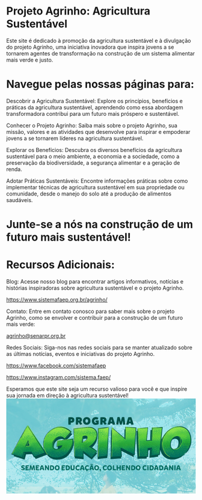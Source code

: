 # Projeto Agrinho: Agricultura Sustentável 
Este site é dedicado à promoção da agricultura sustentável e à divulgação do projeto Agrinho, uma iniciativa inovadora que inspira jovens a se tornarem agentes de transformação na construção de um sistema alimentar mais verde e justo.

# Navegue pelas nossas páginas para:

Descobrir a Agricultura Sustentável: Explore os princípios, benefícios e práticas da agricultura sustentável, aprendendo como essa abordagem transformadora contribui para um futuro mais próspero e sustentável.

Conhecer o Projeto Agrinho: Saiba mais sobre o projeto Agrinho, sua missão, valores e as atividades que desenvolve para inspirar e empoderar jovens a se tornarem líderes na agricultura sustentável.

Explorar os Benefícios: Descubra os diversos benefícios da agricultura sustentável para o meio ambiente, a economia e a sociedade, como a preservação da biodiversidade, a segurança alimentar e a geração de renda.

Adotar Práticas Sustentáveis: Encontre informações práticas sobre como implementar técnicas de agricultura sustentável em sua propriedade ou comunidade, desde o manejo do solo até a produção de alimentos saudáveis.

# Junte-se a nós na construção de um futuro mais sustentável!

# Recursos Adicionais:

Blog: Acesse nosso blog para encontrar artigos informativos, notícias e histórias inspiradoras sobre agricultura sustentável e o projeto Agrinho.

<https://www.sistemafaep.org.br/agrinho/>

Contato: Entre em contato conosco para saber mais sobre o projeto Agrinho, como se envolver e contribuir para a construção de um futuro mais verde:

<agrinho@senarpr.org.br>

Redes Sociais: Siga-nos nas redes sociais para se manter atualizado sobre as últimas notícias, eventos e iniciativas do projeto Agrinho.

<https://www.facebook.com/sistemafaep>

<https://www.instagram.com/sistema.faep/>

Esperamos que este site seja um recurso valioso para você e que inspire sua jornada em direção à agricultura sustentável!
<img src="assets/images/1_20240720_104849_0000.png" alt="Agrinho">
